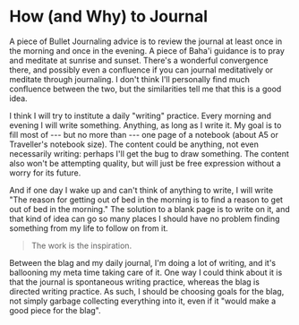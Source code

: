# How (and Why) to Journal

A piece of Bullet Journaling advice is to review the journal at least once in the morning and once in the evening.
A piece of Baha'i guidance is to pray and meditate at sunrise and sunset.
There's a wonderful convergence there, and possibly even a confluence if you can journal meditatively or meditate through journaling.
I don't think I'll personally find much confluence between the two, but the similarities tell me that this is a good idea.

I think I will try to institute a daily "writing" practice.
Every morning and evening I will write something. Anything, as long as I write it.
My goal is to fill most of --- but no more than --- one page of a notebook (about A5 or Traveller's notebook size).
The content could be anything, not even necessarily writing: perhaps I'll get the bug to draw something.
The content also won't be attempting quality, but will just be free expression without a worry for its future.

And if one day I wake up and can't think of anything to write, I will write "The reason for getting out of bed in the morning is to find a reason to get out of bed in the morning."
The solution to a blank page is to write on it, and that kind of idea can go so many places I should have no problem finding something from my life to follow on from it.
> The work is the inspiration.

Between the blag and my daily journal, I'm doing a lot of writing, and it's ballooning my meta time taking care of it.
One way I could think about it is that the journal is spontaneous writing practice, whereas the blag is directed writing practice.
As such, I should be choosing goals for the blag, not simply garbage collecting everything into it, even if it "would make a good piece for the blag".